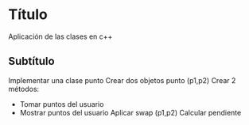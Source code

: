 # Título
 Aplicación de las clases en c++
## Subtítulo
 Implementar una clase punto
Crear dos objetos punto (p1,p2)
Crear 2 métodos:
 - Tomar puntos del usuario
 - Mostrar puntos del usuario
Aplicar swap (p1,p2)
Calcular pendiente


